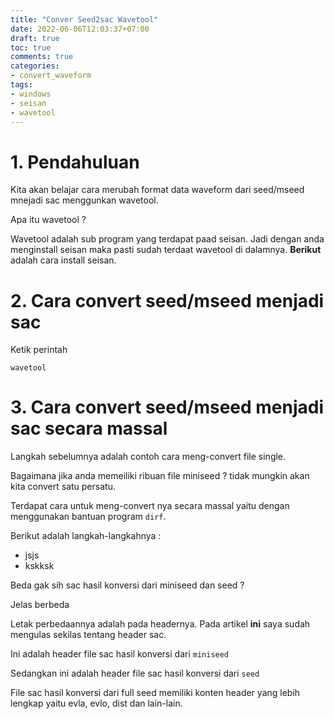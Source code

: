 ```yaml
---
title: "Conver Seed2sac Wavetool"
date: 2022-06-06T12:03:37+07:00
draft: true
toc: true
comments: true
categories:
- convert_waveform
tags:
- windows
- seisan
- wavetool
---
```


# 1. Pendahuluan
Kita akan belajar cara merubah format data waveform dari seed/mseed mnejadi sac menggunkan wavetool.

Apa itu wavetool ?

Wavetool adalah sub program yang terdapat paad seisan. Jadi dengan anda menginstall seisan maka pasti sudah terdaat wavetool di dalamnya. **Berikut** adalah cara install seisan.

# 2. Cara convert seed/mseed menjadi sac

Ketik perintah 

``` 
wavetool
```

# 3. Cara convert seed/mseed menjadi sac secara massal

Langkah sebelumnya adalah contoh cara meng-convert file single.

Bagaimana jika anda memeiliki ribuan file miniseed ? tidak mungkin akan kita convert satu persatu.

Terdapat cara untuk meng-convert nya secara massal yaitu dengan menggunakan bantuan program `dirf`.

Berikut adalah langkah-langkahnya :

- jsjs
- kskksk 



Beda gak sih sac hasil konversi dari miniseed dan seed ?

Jelas berbeda

Letak perbedaannya adalah pada headernya. Pada artikel **ini** saya sudah mengulas sekilas tentang header sac.

Ini adalah header file sac hasil konversi dari `miniseed`


Sedangkan ini adalah header file sac hasil konversi dari `seed`


File sac hasil konversi dari full seed memiliki konten header yang lebih lengkap yaitu evla, evlo, dist dan lain-lain.